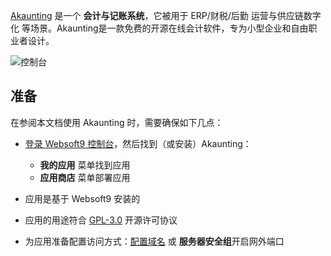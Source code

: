 [Akaunting](https://akaunting.com/) 是一个 **会计与记账系统**，它被用于 ERP/财税/后勤 运营与供应链数字化  等场景。Akaunting是一款免费的开源在线会计软件，专为小型企业和自由职业者设计。


![控制台](https://libs.websoft9.com/Websoft9/DocsPicture/zh/akaunting/akaunting-gui-websoft9.png)


## 准备

在参阅本文档使用 Akaunting 时，需要确保如下几点：

- [登录 Websoft9 控制台](./login-console)，然后找到（或安装）Akaunting：
  - **我的应用** 菜单找到应用 
  - **应用商店** 菜单部署应用

- 应用是基于 Websoft9 安装的


- 应用的用途符合 [GPL-3.0](https://opensource.org/licenses/GPL-3.0) 开源许可协议


- 为应用准备配置访问方式：[配置域名](./domain-set) 或 **服务器安全组**开启网外端口